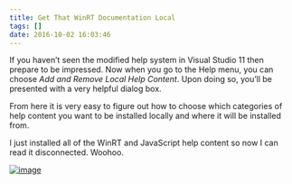 ```yaml
---
title: Get That WinRT Documentation Local
tags: []
date: 2016-10-02 16:03:46
---
```


If you haven&rsquo;t seen the modified help system in Visual Studio 11 then prepare to be impressed. Now when you go to the Help menu, you can choose _Add and Remove Local Help Content_. Upon doing so, you&rsquo;ll be presented with a very helpful dialog box.

From here it is very easy to figure out how to choose which categories of help content you want to be installed locally and where it will be installed from.

I just installed all of the WinRT and JavaScript help content so now I can read it disconnected. Woohoo.

[![](http://codefoster.blob.core.windows.net/site/image/6f36f0dd527c44c7acf57a8a212b1b96/get-that-winrt-documentation-local_01_1.png "image")](http://{fix}/image.axd?picture=WindowsLiveWriter/GetThatWinRTDocumentationLocal/7940C87B/image.png)